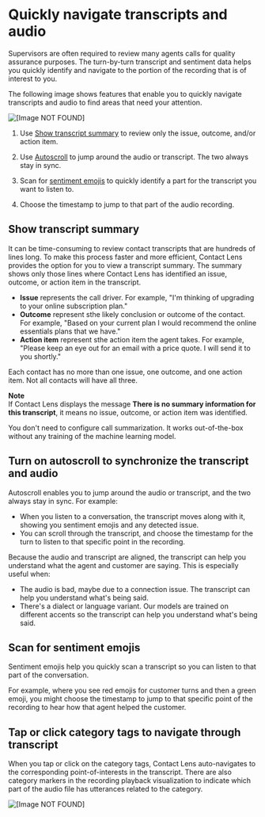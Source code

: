# Quickly navigate transcripts and audio<a name="turn-by-turn-transcript"></a>

Supervisors are often required to review many agents calls for quality assurance purposes\. The turn\-by\-turn transcript and sentiment data helps you quickly identify and navigate to the portion of the recording that is of interest to you\. 

The following image shows features that enable you to quickly navigate transcripts and audio to find areas that need your attention\. 

![\[Image NOT FOUND\]](http://docs.aws.amazon.com/connect/latest/adminguide/images/contact-lens-navigate-transcripts2.png)

1. Use [Show transcript summary](#contact-lens-contact-summarization) to review only the issue, outcome, and/or action item\.

1. Use [Autoscroll](#autoscroll) to jump around the audio or transcript\. The two always stay in sync\.

1. Scan for [sentiment emojis](#sentiment-emojis) to quickly identify a part for the transcript you want to listen to\.

1. Choose the timestamp to jump to that part of the audio recording\.

## Show transcript summary<a name="contact-lens-contact-summarization"></a>

It can be time\-consuming to review contact transcripts that are hundreds of lines long\. To make this process faster and more efficient, Contact Lens provides the option for you to view a transcript summary\. The summary shows only those lines where Contact Lens has identified an issue, outcome, or action item in the transcript\. 
+ **Issue** represents the call driver\. For example, "I'm thinking of upgrading to your online subscription plan\." 
+ **Outcome** represent sthe likely conclusion or outcome of the contact\. For example, "Based on your current plan I would recommend the online essentials plans that we have\."
+ **Action item** represent sthe action item the agent takes\. For example, "Please keep an eye out for an email with a price quote\. I will send it to you shortly\."

Each contact has no more than one issue, one outcome, and one action item\. Not all contacts will have all three\. 

**Note**  
If Contact Lens displays the message **There is no summary information for this transcript**, it means no issue, outcome, or action item was identified\.

You don't need to configure call summarization\. It works out\-of\-the\-box without any training of the machine learning model\. 

## Turn on autoscroll to synchronize the transcript and audio<a name="autoscroll"></a>

Autoscroll enables you to jump around the audio or transcript, and the two always stay in sync\. For example:
+ When you listen to a conversation, the transcript moves along with it, showing you sentiment emojis and any detected issue\.
+ You can scroll through the transcript, and choose the timestamp for the turn to listen to that specific point in the recording\.

Because the audio and transcript are aligned, the transcript can help you understand what the agent and customer are saying\. This is especially useful when:
+ The audio is bad, maybe due to a connection issue\. The transcript can help you understand what's being said\.
+ There's a dialect or language variant\. Our models are trained on different accents so the transcript can help you understand what's being said\.

## Scan for sentiment emojis<a name="sentiment-emojis"></a>

Sentiment emojis help you quickly scan a transcript so you can listen to that part of the conversation\.

For example, where you see red emojis for customer turns and then a green emoji, you might choose the timestamp to jump to that specific point of the recording to hear how that agent helped the customer\.

## Tap or click category tags to navigate through transcript<a name="category-navigation"></a>

When you tap or click on the category tags, Contact Lens auto\-navigates to the corresponding point\-of\-interests in the transcript\. There are also category markers in the recording playback visualization to indicate which part of the audio file has utterances related to the category\. 

![\[Image NOT FOUND\]](http://docs.aws.amazon.com/connect/latest/adminguide/images/contact-lens-category-tag-navigation.png)